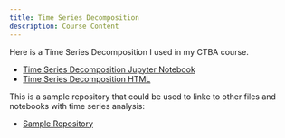 ```yaml
---
title: Time Series Decomposition
description: Course Content
---
```


Here is a Time Series Decomposition I used in my CTBA course.
- [Time Series Decomposition Jupyter Notebook](M3TimeSeriesDecompositionAssignment.ipynb)
- [Time Series Decomposition HTML](M3TimeSeriesDecompositionAssignment.html)

This is a sample repository that could be used to linke to other files and notebooks with time series analysis:
- [Sample Repository](https://github.com/mrherrmann84/sample)

